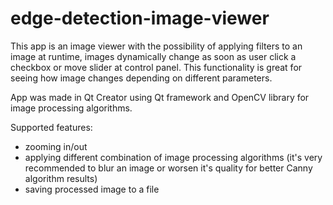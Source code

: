# edge-detection-image-viewer

This app is an image viewer with the possibility of applying filters to an image at runtime, images dynamically change as soon as user click a checkbox or move slider at control panel. This functionality is great for seeing how image changes depending on different parameters.

App was made in Qt Creator using Qt framework and OpenCV library for image processing algorithms.

Supported features:
- zooming in/out
- applying different combination of image processing algorithms (it's very recommended to blur an image or worsen it's quality for better Canny algorithm results)
- saving processed image to a file
